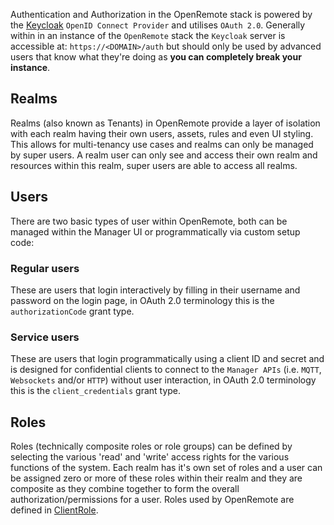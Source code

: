 Authentication and Authorization in the OpenRemote stack is powered by the [Keycloak](https://www.keycloak.org/) `OpenID Connect Provider` and utilises `OAuth 2.0`. Generally within in an instance of the `OpenRemote` stack the `Keycloak` server is accessible at: `https://<DOMAIN>/auth` but should only be used by advanced users that know what they're doing as **you can completely break your instance**.

## Realms
Realms (also known as Tenants) in OpenRemote provide a layer of isolation with each realm having their own users, assets, rules and even UI styling. This allows for multi-tenancy use cases and realms can only be managed by super users. A realm user can only see and access their own realm and resources within this realm, super users are able to access all realms.

## Users
There are two basic types of user within OpenRemote, both can be managed within the Manager UI or programmatically via custom setup code:

### Regular users
These are users that login interactively by filling in their username and password on the login page, in OAuth 2.0 terminology this is the `authorizationCode` grant type.

### Service users
These are users that login programmatically using a client ID and secret and is designed for confidential clients to connect to the `Manager APIs` (i.e. `MQTT`, `Websockets` and/or `HTTP`) without user interaction, in OAuth 2.0 terminology this is the `client_credentials` grant type.

## Roles
Roles (technically composite roles or role groups) can be defined by selecting the various 'read' and 'write' access rights for the various functions of the system. Each realm has it's own set of roles and a user can be assigned zero or more of these roles within their realm and they are composite as they combine together to form the overall authorization/permissions for a user. Roles used by OpenRemote are defined in [ClientRole](https://github.com/openremote/openremote/blob/master/model/src/main/java/org/openremote/model/security/ClientRole.java).